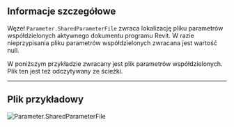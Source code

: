 ## Informacje szczegółowe
Węzeł `Parameter.SharedParameterFile` zwraca lokalizację pliku parametrów współdzielonych aktywnego dokumentu programu Revit. W razie nieprzypisania pliku parametrów współdzielonych zwracana jest wartość null.

W poniższym przykładzie zwracany jest plik parametrów współdzielonych. Plik ten jest też odczytywany ze ścieżki.
___
## Plik przykładowy

![Parameter.SharedParameterFile](./Revit.Elements.Parameter.SharedParameterFile_img.jpg)
